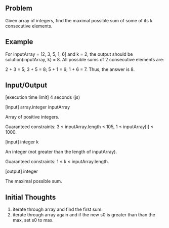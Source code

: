 ## Problem

Given array of integers, find the maximal possible sum of some of its k consecutive elements.



## Example

For inputArray = [2, 3, 5, 1, 6] and k = 2, the output should be
solution(inputArray, k) = 8.
All possible sums of 2 consecutive elements are:

2 + 3 = 5;
3 + 5 = 8;
5 + 1 = 6;
1 + 6 = 7.
Thus, the answer is 8.

## Input/Output

[execution time limit] 4 seconds (js)

[input] array.integer inputArray

Array of positive integers.

Guaranteed constraints:
3 ≤ inputArray.length ≤ 105,
1 ≤ inputArray[i] ≤ 1000.

[input] integer k

An integer (not greater than the length of inputArray).

Guaranteed constraints:
1 ≤ k ≤ inputArray.length.

[output] integer

The maximal possible sum.

## Initial Thoughts

1. iterate through array and find the first sum.
2. iterate through array again and if the new s0 is greater than than the max, set s0 to max.
